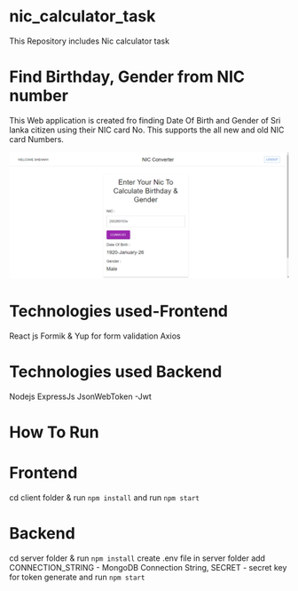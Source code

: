# nic_calculator_task

This Repository includes Nic calculator task

# Find Birthday, Gender from NIC number

This Web application is created fro finding Date Of Birth and Gender of Sri lanka citizen using their NIC card No.
This supports the all new and old NIC card Numbers.

![image](Nic_Converter_Ui.png)

# Technologies used-Frontend

React js
Formik & Yup for form validation
Axios

# Technologies used Backend

Nodejs
ExpressJs
JsonWebToken -Jwt

# How To Run

# Frontend

cd client folder & run `npm install`
and run `npm start`

# Backend

cd server folder & run `npm install`
create .env file in server folder
add CONNECTION_STRING - MongoDB Connection String, SECRET - secret key for token generate
and run `npm start`
